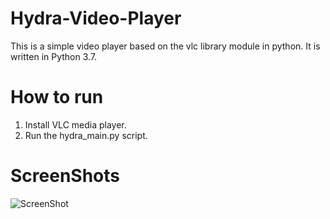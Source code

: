 # Hydra-Video-Player
This is a simple video player based on the vlc library module in python.
It is written in Python 3.7.

# How to run
1. Install VLC media player.
2. Run the hydra_main.py script.

# ScreenShots
![ScreenShot](https://i.postimg.cc/vHC4Y11w/hydra-screenshot.png)
